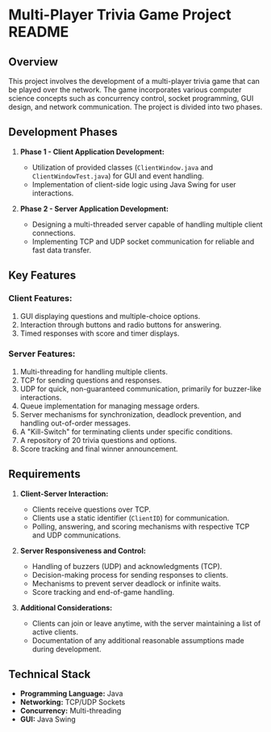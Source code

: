 # Multi-Player Trivia Game Project README

## Overview
This project involves the development of a multi-player trivia game that can be played over the network. The game incorporates various computer science concepts such as concurrency control, socket programming, GUI design, and network communication. The project is divided into two phases.

## Development Phases
1. **Phase 1 - Client Application Development:**
    - Utilization of provided classes (`ClientWindow.java` and `ClientWindowTest.java`) for GUI and event handling.
    - Implementation of client-side logic using Java Swing for user interactions.

2. **Phase 2 - Server Application Development:**
    - Designing a multi-threaded server capable of handling multiple client connections.
    - Implementing TCP and UDP socket communication for reliable and fast data transfer.

## Key Features
### Client Features:
1. GUI displaying questions and multiple-choice options.
2. Interaction through buttons and radio buttons for answering.
3. Timed responses with score and timer displays.

### Server Features:
1. Multi-threading for handling multiple clients.
2. TCP for sending questions and responses.
3. UDP for quick, non-guaranteed communication, primarily for buzzer-like interactions.
4. Queue implementation for managing message orders.
5. Server mechanisms for synchronization, deadlock prevention, and handling out-of-order messages.
6. A "Kill-Switch" for terminating clients under specific conditions.
7. A repository of 20 trivia questions and options.
8. Score tracking and final winner announcement.

## Requirements
1. **Client-Server Interaction:**
    - Clients receive questions over TCP.
    - Clients use a static identifier (`ClientID`) for communication.
    - Polling, answering, and scoring mechanisms with respective TCP and UDP communications.

2. **Server Responsiveness and Control:**
    - Handling of buzzers (UDP) and acknowledgments (TCP).
    - Decision-making process for sending responses to clients.
    - Mechanisms to prevent server deadlock or infinite waits.
    - Score tracking and end-of-game handling.

3. **Additional Considerations:**
    - Clients can join or leave anytime, with the server maintaining a list of active clients.
    - Documentation of any additional reasonable assumptions made during development.

## Technical Stack
- **Programming Language:** Java
- **Networking:** TCP/UDP Sockets
- **Concurrency:** Multi-threading
- **GUI:** Java Swing
